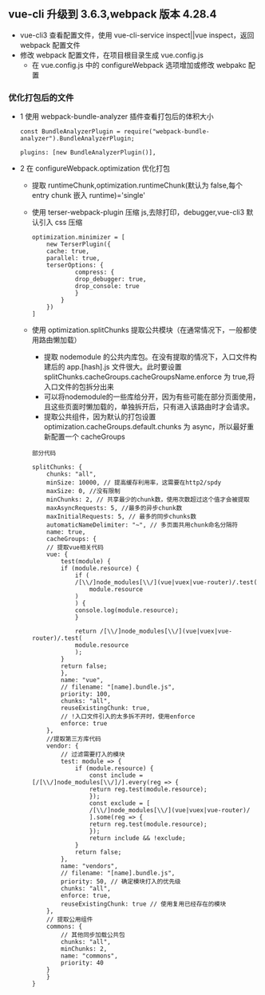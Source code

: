 ## vue-cli 升级到 3.6.3,webpack 版本 4.28.4

-   vue-cli3 查看配置文件，使用 vue-cli-service inspect||vue inspect，返回 webpack 配置文件
-   修改 webpack 配置文件，在项目根目录生成 vue.config.js
    -   在 vue.config.js 中的 configureWebpack 选项增加或修改 webpakc 配置

### 优化打包后的文件

-   1 使用 webpack-bundle-analyzer 插件查看打包后的体积大小

    ```
    const BundleAnalyzerPlugin = require("webpack-bundle-analyzer").BundleAnalyzerPlugin;

    plugins: [new BundleAnalyzerPlugin()],

    ```

-   2 在 configureWebpack.optimization 优化打包
    -   提取 runtimeChunk,optimization.runtimeChunk(默认为 false,每个 entry chunk 嵌入 runtime)='single'
    -   使用 terser-webpack-plugin 压缩 js,去除打印，debugger,vue-cli3 默认引入 css 压缩
        ```
        optimization.minimizer = [
            new TerserPlugin({
            cache: true,
            parallel: true,
            terserOptions: {
                    compress: {
                    drop_debugger: true,
                    drop_console: true
                    }
                }
            })
        ]
        ```
    -   使用 optimization.splitChunks 提取公共模块（在通常情况下，一般都使用路由懒加载）
        -   提取 nodemodule 的公共内库包。在没有提取的情况下，入口文件构建后的 app.[hash].js 文件很大。此时要设置 splitChunks.cacheGroups.cacheGroupsName.enforce 为 true,将入口文件的包拆分出来
        - 可以将nodemodule的一些库给分开，因为有些可能在部分页面使用，且这些页面时懒加载的，单独拆开后，只有进入该路由时才会请求。
        -   提取公共组件，因为默认的打包设置 optimization.cacheGroups.default.chunks 为 async，所以最好重新配置一个 cacheGroups

        ```
        部分代码

        splitChunks: {
            chunks: "all",
            minSize: 10000, // 提高缓存利用率，这需要在http2/spdy
            maxSize: 0, //没有限制
            minChunks: 2, // 共享最少的chunk数，使用次数超过这个值才会被提取
            maxAsyncRequests: 5, //最多的异步chunk数
            maxInitialRequests: 5, // 最多的同步chunks数
            automaticNameDelimiter: "~", // 多页面共用chunk命名分隔符
            name: true,
            cacheGroups: {
            // 提取vue相关代码
            vue: {
                test(module) {
                if (module.resource) {
                    if (
                    /[\\/]node_modules[\\/](vue|vuex|vue-router)/.test(
                        module.resource
                    )
                    ) {
                    console.log(module.resource);
                    }

                    return /[\\/]node_modules[\\/](vue|vuex|vue-router)/.test(
                    module.resource
                    );
                }
                return false;
                },
                name: "vue",
                // filename: "[name].bundle.js",
                priority: 100,
                chunks: "all",
                reuseExistingChunk: true,
                // !入口文件引入的太多拆不开时，使用enforce
                enforce: true
            },
            //提取第三方库代码
            vendor: {
                // 过滤需要打入的模块
                test: module => {
                    if (module.resource) {
                        const include = [/[\\/]node_modules[\\/]/].every(reg => {
                        return reg.test(module.resource);
                        });
                        const exclude = [
                        /[\\/]node_modules[\\/](vue|vuex|vue-router)/
                        ].some(reg => {
                        return reg.test(module.resource);
                        });
                        return include && !exclude;
                    }
                    return false;
                },
                name: "vendors",
                // filename: "[name].bundle.js",
                priority: 50, // 确定模块打入的优先级
                chunks: "all",
                enforce: true,
                reuseExistingChunk: true // 使用复用已经存在的模块
            },
            // 提取公用组件
            commons: {
                // 其他同步加载公共包
                chunks: "all",
                minChunks: 2,
                name: "commons",
                priority: 40
            }
            }
        }
        ```
